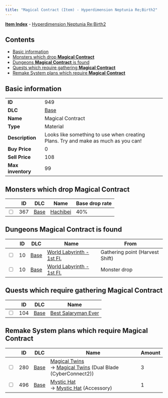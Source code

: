 ```yaml
---
title: "Magical Contract (Item) - Hyperdimension Neptunia Re;Birth2"
---
```


[**Item Index**](/neptunia/rb2/item/index.html) - [Hyperdimension Neptunia Re;Birth2](/neptunia/rb2)

## Contents

- [Basic information](#basic-information)
- [Monsters which drop **Magical Contract**](#monsters-which-drop-magical-contract)
- [Dungeons **Magical Contract** is found](#dungeons-magical-contract-is-found)
- [Quests which require gathering **Magical Contract**](#quests-which-require-gathering-magical-contract)
- [Remake System plans which require **Magical Contract**](#remake-system-plans-which-require-magical-contract)

## Basic information

|   |   |
| -- | -- |
| **ID** | 949 |
| **DLC** | [Base](/neptunia/rb2/dlc/0-base.html) |
| **Name** | Magical Contract |
| **Type** | Material |
| **Description** | Looks like something to use when creating Plans. Try and make as much as you can! |
| **Buy Price** | 0 |
| **Sell Price** | 108 |
| **Max inventory** | 99 |

## Monsters which drop **Magical Contract**

|    | ID | DLC | Name | Base drop rate |
| -- | -- | --- | ---- | -------------- |
| <input type="checkbox" id="rb2-monster-0-367" class="trackbox" /> | 367 | [Base](/neptunia/rb2/dlc/0-base.html) | [Hachibei](/neptunia/rb2/monster/0-367-hachibei.html) | 40% |

## Dungeons **Magical Contract** is found

|    | ID | DLC | Name | From |
| -- | -- | --- | ---- | ---- |
| <input type="checkbox" id="rb2-dungeon-0-10" class="trackbox" /> | 10 | [Base](/neptunia/rb2/dlc/0-base.html) | [World Labyrinth - 1st Fl.](/neptunia/rb2/dungeon/0-10-world-labyrinth-1st-fl.html) | Gathering point (Harvest Shift) |
| <input type="checkbox" id="rb2-dungeon-0-10" class="trackbox" /> | 10 | [Base](/neptunia/rb2/dlc/0-base.html) | [World Labyrinth - 1st Fl.](/neptunia/rb2/dungeon/0-10-world-labyrinth-1st-fl.html) | Monster drop |

## Quests which require gathering **Magical Contract**

|    | ID | DLC | Name |
| -- | -- | --- | ---- |
| <input type="checkbox" id="rb2-quest-0-104" class="trackbox" /> | 104 | [Base](/neptunia/rb2/dlc/0-base.html) | [Best Salaryman Ever](/neptunia/rb2/quest/0-104-best-salaryman-ever.html) |

## Remake System plans which require **Magical Contract**

|    | ID | DLC | Name | Amount |
| -- | -- | --- | ---- | ------ |
| <input type="checkbox" id="rb2-remake-0-280" class="trackbox" /> | 280 | [Base](/neptunia/rb2/dlc/0-base.html) | [Magical Twins](/neptunia/rb2/remake/0-280-magical-twins.html)<br />→ [Magical Twins](/neptunia/rb2/item/0-1331-magical-twins.html) (Dual Blade (CyberConnect2)) | 3 |
| <input type="checkbox" id="rb2-remake-0-496" class="trackbox" /> | 496 | [Base](/neptunia/rb2/dlc/0-base.html) | [Mystic Hat](/neptunia/rb2/remake/0-496-mystic-hat.html)<br />→ [Mystic Hat](/neptunia/rb2/item/0-2443-mystic-hat.html) (Accessory) | 1 |
